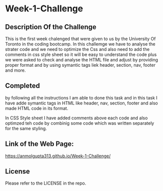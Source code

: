 # Week-1-Challenge

## Description Of the Challenge

This is the first week chalenged that were given to us by the University Of Toronto in the coding bootcamp.
In this challemge we have to analyse the strater code and we need to optimize the Css and also need to add the comments in css style sheet so it will be easy to understand the code plus we were asked to check and analyse the HTML file and adjust by providing proper format and by using symantic tags liek header, section, nav, footer and more.

## Completed
by following all the instructions I am able to done this task and in this task I have adde symantic tags in HTML like header, nav, section, footer and also made HTML code in its format.

In CSS Style sheet I have added comments above each code and also optimzed teh code by combinig some code which was written separately for the same styling. 

## Link of the Web Page: 
https://anmolgupta313.github.io/Week-1-Challenge/

## License

Please refer to the LICENSE in the repo.
